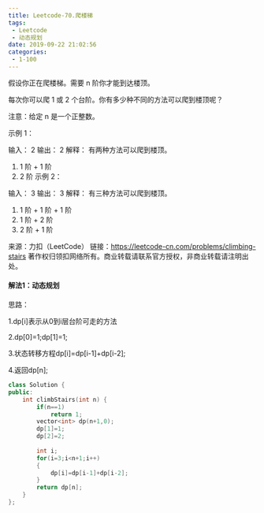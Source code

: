 ```yaml
---
title: Leetcode-70.爬楼梯
tags:
 - Leetcode
 - 动态规划
date: 2019-09-22 21:02:56
categories:
 - 1-100
---
```


假设你正在爬楼梯。需要 n 阶你才能到达楼顶。

每次你可以爬 1 或 2 个台阶。你有多少种不同的方法可以爬到楼顶呢？

注意：给定 n 是一个正整数。

<!--more-->

示例 1：

输入： 2
输出： 2
解释： 有两种方法可以爬到楼顶。
1.  1 阶 + 1 阶
2.  2 阶
  示例 2：

输入： 3
输出： 3
解释： 有三种方法可以爬到楼顶。
1.  1 阶 + 1 阶 + 1 阶
2.  1 阶 + 2 阶
3.  2 阶 + 1 阶

来源：力扣（LeetCode）
链接：https://leetcode-cn.com/problems/climbing-stairs
著作权归领扣网络所有。商业转载请联系官方授权，非商业转载请注明出处。

#### 解法1：动态规划

思路：

1.dp[i]表示从0到i层台阶可走的方法

2.dp[0]=1;dp[1]=1;

3.状态转移方程dp[i]=dp[i-1]+dp[i-2];

4.返回dp[n];

```c++
class Solution {
public:
    int climbStairs(int n) {
        if(n==1)
            return 1;
        vector<int> dp(n+1,0);
        dp[1]=1;
        dp[2]=2;
        
        int i;
        for(i=3;i<n+1;i++)
        {
            dp[i]=dp[i-1]+dp[i-2];
        }
        return dp[n];
    }
};
```

